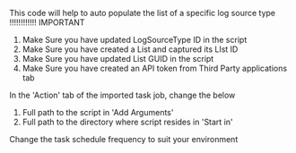 This code will help to auto populate the list of a specific log source type
!!!!!!!!!!!! IMPORTANT 
1. Make Sure you have updated LogSourceType ID in the script
2. Make Sure you have created a List and captured its LIst ID
3. Make Sure you have updated List GUID in the script
4. Make Sure you have created an API token from Third Party applications tab

In the 'Action' tab of the imported task job, change the below
1. Full path to the script in 'Add Arguments' 
2. Full path to the directory where script resides in 'Start in' 

Change the task schedule frequency to suit your environment
